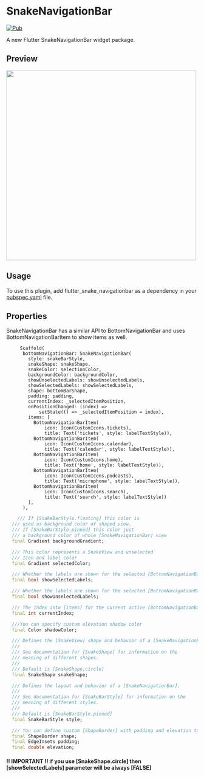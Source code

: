 # SnakeNavigationBar

[![Pub](https://img.shields.io/pub/v/flutter_snake_navigationbar.svg)](https://pub.dev/packages/flutter_snake_navigationbar)

A new Flutter SnakeNavigationBar widget package.

## Preview

<img src="https://raw.githubusercontent.com/AllinMobile/SnakeBottomNavigationBar/master/preview/preview.gif" height="500em">

## Usage

To use this plugin, add flutter_snake_navigationbar as a dependency in your [pubspec.yaml](https://flutter.io/using-packages/) file.


## Properties

SnakeNavigationBar has a similar API to BottomNavigationBar and uses BottomNavigationBarItem to show items as well.
```
     Scaffold(
      bottomNavigationBar: SnakeNavigationBar(
        style: snakeBarStyle,
        snakeShape: snakeShape,
        snakeColor: selectionColor,
        backgroundColor: backgroundColor,
        showUnselectedLabels: showUnselectedLabels,
        showSelectedLabels: showSelectedLabels,
        shape: bottomBarShape,
        padding: padding,
        currentIndex: _selectedItemPosition,
        onPositionChanged: (index) =>
            setState(() => _selectedItemPosition = index),
        items: [
          BottomNavigationBarItem(
              icon: Icon(CustomIcons.tickets),
              title: Text('tickets', style: labelTextStyle)),
          BottomNavigationBarItem(
              icon: Icon(CustomIcons.calendar),
              title: Text('calendar', style: labelTextStyle)),
          BottomNavigationBarItem(
              icon: Icon(CustomIcons.home),
              title: Text('home', style: labelTextStyle)),
          BottomNavigationBarItem(
              icon: Icon(CustomIcons.podcasts),
              title: Text('microphone', style: labelTextStyle)),
          BottomNavigationBarItem(
              icon: Icon(CustomIcons.search),
              title: Text('search', style: labelTextStyle))
        ],
      ),
``` 

```dart
    /// If [SnakeBarStyle.floating] this color is
  /// used as background color of shaped view.
  /// If [SnakeBarStyle.pinned] this color just
  /// a background color of whole [SnakeNavigationBar] view
  final Gradient backgroundGradient;

  /// This color represents a SnakeView and unselected
  /// Icon and label color
  final Gradient selectedColor;

  /// Whether the labels are shown for the selected [BottomNavigationBarItem].
  final bool showSelectedLabels;

  /// Whether the labels are shown for the selected [BottomNavigationBarItem].
  final bool showUnselectedLabels;

  /// The index into [items] for the current active [BottomNavigationBarItem].
  final int currentIndex;

  ///You can specify custom elevation shadow color
  final Color shadowColor;

  /// Defines the [SnakeView] shape and behavior of a [SnakeNavigationBar].
  ///
  /// See documentation for [SnakeShape] for information on the
  /// meaning of different shapes.
  ///
  /// Default is [SnakeShape.circle]
  final SnakeShape snakeShape;

  /// Defines the layout and behavior of a [SnakeNavigationBar].
  ///
  /// See documentation for [SnakeBarStyle] for information on the
  /// meaning of different styles.
  ///
  /// Default is [SnakeBarStyle.pinned]
  final SnakeBarStyle style;

  /// You can define custom [ShapeBorder] with padding and elevation to [SnakeNavigationBar]
  final ShapeBorder shape;
  final EdgeInsets padding;
  final double elevation;
```


#### !! IMPORTANT !! if you use [SnakeShape.circle] then [showSelectedLabels] parameter will be always [FALSE]

    